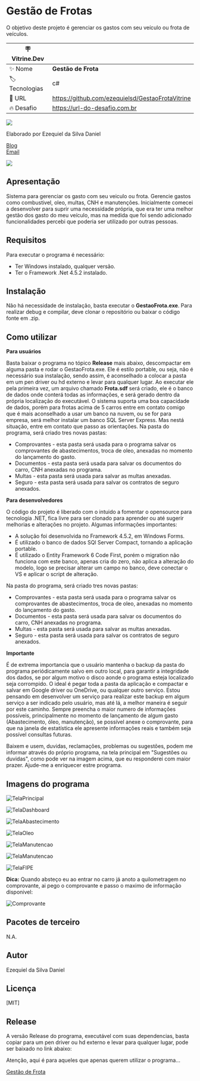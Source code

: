 # Gestão de Frotas

O objetivo deste projeto é gerenciar os gastos com seu veículo ou frota de veículos.

| :placard: Vitrine.Dev |     |
| -------------  | --- |
| :sparkles: Nome        | **Gestão de Frota**
| :label: Tecnologias | c#
| :rocket: URL         | https://github.com/ezequielsd/GestaoFrotaVitrine
| :fire: Desafio     | https://url-do-desafio.com.br

<!-- Inserir imagem com a #vitrinedev ao final do link -->
![](Release/dashboard.PNG#vitrinedev)


Elaborado por Ezequiel da Silva Daniel

[Blog](https://ezequieldaniel.wordpress.com/)  
[Email](ezequielsd@gmail.com)

<a href="https://www.linkedin.com/in/ezequielsd/" target="_blank"><img src="https://img.shields.io/badge/-LinkedIn-%230077B5?style=for-the-badge&logo=linkedin&logoColor=white" target="_blank"></a>  


## Apresentação

Sistema para gerenciar os gasto com seu veiculo ou frota. Gerencie gastos como combustivel, oleo, multas, CNH e manutenções.
Inicialmente comecei a desenvolver para suprir uma necessidade própria, que era ter uma melhor gestão dos gasto do meu veículo, mas na medida que foi sendo adicionado funcionalidades percebi que poderia ser utilizado por outras pessoas.

## Requisitos

Para executar o programa é necessário:
* Ter Windows instalado, qualquer versão.
* Ter o Framework .Net 4.5.2 instalado.


## Instalação

Não há necessidade de instalação, basta executar o **GestaoFrota.exe**.
Para realizar debug e compilar, deve clonar o repositório ou baixar o código fonte em .zip.

## Como utilizar

**Para usuários**

Basta baixar o programa no tópico **Release** mais abaixo, descompactar em alguma pasta e rodar o GestaoFrota.exe. Ele é estilo portable, ou seja, não é necessário sua instalação, sendo assim, é aconselhado a colocar a pasta em um pen driver ou hd externo e levar para qualquer lugar. Ao executar ele pela primeira vez, um arquivo chamado **Frota.sdf** será criado, ele é o banco de dados onde conterá todas as informações, e será gerado dentro da própria localização do executável. O sistema suporta uma boa capacidade de dados, porém para frotas acima de 5 carros entre em contato comigo que é mais aconselhado a usar um banco na nuvem, ou se for para empresa, será melhor instalar um banco SQL Server Express. Mas nestá situação, entre em contato que passo as orientações.
Na pasta do programa, será criado tres novas pastas:

* Comprovantes - esta pasta será usada para o programa salvar os comprovantes de abastecimentos, troca de oleo, anexadas no momento do lançamento do gasto.
* Documentos - esta pasta será usada para salvar os documentos do carro, CNH anexadas no programa.
* Multas - esta pasta será usada para salvar as multas anexadas.
* Seguro - esta pasta será usada para salvar os contratos de seguro anexados.


**Para desenvolvedores**

O código do projeto é liberado com o intuido a fomentar o opensource para tecnologia .NET, fica livre para ser clonado para aprender ou até sugerir melhorias e alterações no projeto. Algumas informações importantes:

* A solução foi desenvolvida no Framework 4.5.2, em Windows Forms.
* É utilizado o banco de dados SQl Server Compact, tornando a aplicação portable.
* É utilizado o Entity Framework 6 Code First, porém o migration não funciona com este banco, apenas cria do zero, não aplica a alteração do modelo, logo se precisar alterar um campo no banco, deve conectar o VS e aplicar o script de alteração.

Na pasta do programa, será criado tres novas pastas:

* Comprovantes - esta pasta será usada para o programa salvar os comprovantes de abastecimentos, troca de oleo, anexadas no momento do lançamento do gasto.
* Documentos - esta pasta será usada para salvar os documentos do carro, CNH anexadas no programa.
* Multas - esta pasta será usada para salvar as multas anexadas.
* Seguro - esta pasta será usada para salvar os contratos de seguro anexados.


**Importante**

É de extrema importancia que o usuário mantenha o backup da pasta do programa periódicamente salvo em outro local, para garantir a integridade dos dados, se por algum motivo o disco aonde o programa esteja localizado seja corrompido.
O ideal é pegar toda a pasta da aplicação e compactar e salvar em Google driver ou OneDrive, ou qualquer outro serviço.
Estou pensando em desenvolver um serviço para realizar este backup em algum serviço a ser indicado pelo usuário, mas até lá, a melhor maneira é seguir por este caminho.
Sempre preencha o maior numero de informações possíveis, principalmente no momento de lançamento de algum gasto (Abastecimento, óleo, manutenção), se possível anexe o comprovante, para que na janela de estatística ele apresente informações reais e também seja possível consultas futuras.

Baixem e usem, duvidas, reclamações, problemas ou sugestões, podem me informar através do próprio programa, na tela principal em "Sugestões ou duvidas", como pode ver na imagem acima, que eu responderei com maior prazer. Ajude-me a enriquecer estre programa.

## Imagens do programa

![TelaPrincipal](Release/principal.PNG)

![TelaDashboard](Release/dashboard.PNG)

![TelaAbastecimento](Release/abastecimento.PNG)

![TelaOleo](Release/oleo.PNG)

![TelaManutencao](Release/manutencao.PNG)

![TelaManutencao](Release/manutencao2.PNG)

![TelaFIPE](Release/fipe.PNG)

**Dica:**
Quando absteço eu ao entrar no carro já anoto a quilometragem no comprovante, ai pego o comprovante e passo o maximo de informação disponivel:

![Comprovante](Release/comprovante.PNG)

## Pacotes de terceiro

N.A.


## Autor

Ezequiel da Silva Daniel  


## Licença

[MIT]


## Release

A versão Release do programa, executável com suas dependencias, basta copiar para um pen driver ou hd externo e levar para qualquer lugar, pode ser baixado no link abaixo:

Atenção, aqui é para aqueles que apenas querem utilizar o programa...

[Gestão de Frota](https://github.com/ezequielsd/GestaoFrota/raw/master/Release/Release.zip)

